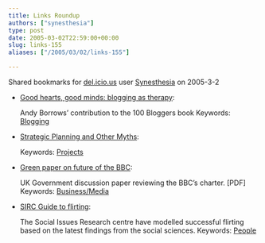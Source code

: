 ```yaml
---
title: Links Roundup
authors: ["synesthesia"]
type: post
date: 2005-03-02T22:59:00+00:00
slug: links-155 
aliases: ["/2005/03/02/links-155"]

---
```

Shared bookmarks for [del.icio.us][1] user  [Synesthesia][2] on 2005-3-2

  * [Good hearts, good minds: blogging as therapy][3]:
  
    Andy Borrows&#8217; contribution to the 100 Bloggers book Keywords: [Blogging][4]
  * [Strategic Planning and Other Myths][5]:
   
    Keywords: [Projects][6]
  * [Green paper on future of the BBC][7]:
  
    UK Government discussion paper reviewing the BBC&#8217;s charter. [PDF] Keywords: [Business/Media][8]
  * [SIRC Guide to flirting][9]:
  
    The Social Issues Research centre have modelled successful flirting based on the latest findings from the social sciences. Keywords: [People][10]

 [1]: https://del.icio.us/
 [2]: https://del.icio.us/synesthesia
 [3]: https://olderandgrowing.blogspot.com/2005/03/good-hearts-good-minds-blogging-as.html "https://olderandgrowing.blogspot.com/2005/03/good-hearts-good-minds-blogging-as.html"
 [4]: https://del.icio.us/synesthesia/Blogging
 [5]: https://projectsteps.blogspot.com/2005/03/strategic-planning-and-other-myths_01.html "https://projectsteps.blogspot.com/2005/03/strategic-planning-and-other-myths_01.html"
 [6]: https://del.icio.us/synesthesia/Projects
 [7]: https://www.bbccharterreview.org.uk/pdf_documents/bbc_cr_greenpaper.pdf "https://www.bbccharterreview.org.uk/pdf_documents/bbc_cr_greenpaper.pdf"
 [8]: https://del.icio.us/synesthesia/Business/Media
 [9]: https://www.sirc.org/publik/flirt.html "https://www.sirc.org/publik/flirt.html"
 [10]: https://del.icio.us/synesthesia/People